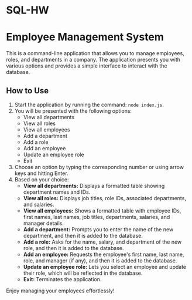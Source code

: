 # SQL-HW

# Employee Management System

This is a command-line application that allows you to manage employees, roles, and departments in a company. The application presents you with various options and provides a simple interface to interact with the database.

## How to Use

1. Start the application by running the command: `node index.js`.
2. You will be presented with the following options:
   - View all departments
   - View all roles
   - View all employees
   - Add a department
   - Add a role
   - Add an employee
   - Update an employee role
   - Exit
3. Choose an option by typing the corresponding number or using arrow keys and hitting Enter.
4. Based on your choice:
   - **View all departments:** Displays a formatted table showing department names and IDs.
   - **View all roles:** Displays job titles, role IDs, associated departments, and salaries.
   - **View all employees:** Shows a formatted table with employee IDs, first names, last names, job titles, departments, salaries, and manager details.
   - **Add a department:** Prompts you to enter the name of the new department, and then it is added to the database.
   - **Add a role:** Asks for the name, salary, and department of the new role, and then it is added to the database.
   - **Add an employee:** Requests the employee's first name, last name, role, and manager (if any), and then it is added to the database.
   - **Update an employee role:** Lets you select an employee and update their role, which will be reflected in the database.
   - **Exit:** Terminates the application.



Enjoy managing your employees effortlessly!
